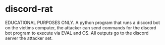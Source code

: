 # discord-rat
EDUCATIONAL PURPOSES ONLY. A python program that runs a discord bot on the victims computer, the attacker can send commands for the discord bot program to execute via EVAL and OS. All outputs go to the discord server the attacker set. 
